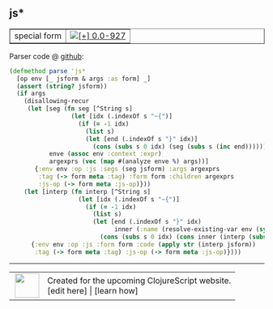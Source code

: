 ## js\*



 <table border="1">
<tr>
<td>special form</td>
<td><a href="https://github.com/cljsinfo/cljs-api-docs/tree/0.0-927"><img valign="middle" alt="[+] 0.0-927" title="Added in 0.0-927" src="https://img.shields.io/badge/+-0.0--927-lightgrey.svg"></a> </td>
</tr>
</table>









Parser code @ [github](https://github.com/clojure/clojurescript/blob/r1886/src/clj/cljs/analyzer.clj#L866-L890):

```clj
(defmethod parse 'js*
  [op env [_ jsform & args :as form] _]
  (assert (string? jsform))
  (if args
    (disallowing-recur
     (let [seg (fn seg [^String s]
                 (let [idx (.indexOf s "~{")]
                   (if (= -1 idx)
                     (list s)
                     (let [end (.indexOf s "}" idx)]
                       (cons (subs s 0 idx) (seg (subs s (inc end))))))))
           enve (assoc env :context :expr)
           argexprs (vec (map #(analyze enve %) args))]
       {:env env :op :js :segs (seg jsform) :args argexprs
        :tag (-> form meta :tag) :form form :children argexprs
        :js-op (-> form meta :js-op)}))
    (let [interp (fn interp [^String s]
                   (let [idx (.indexOf s "~{")]
                     (if (= -1 idx)
                       (list s)
                       (let [end (.indexOf s "}" idx)
                             inner (:name (resolve-existing-var env (symbol (subs s (+ 2 idx) end))))]
                         (cons (subs s 0 idx) (cons inner (interp (subs s (inc end)))))))))]
      {:env env :op :js :form form :code (apply str (interp jsform))
       :tag (-> form meta :tag) :js-op (-> form meta :js-op)})))
```

<!--
Repo - tag - source tree - lines:

 <pre>
clojurescript @ r1886
└── src
    └── clj
        └── cljs
            └── <ins>[analyzer.clj:866-890](https://github.com/clojure/clojurescript/blob/r1886/src/clj/cljs/analyzer.clj#L866-L890)</ins>
</pre>

-->

---




 <table>
<tr><td>
<img valign="middle" align="right" width="48px" src="http://i.imgur.com/Hi20huC.png">
</td><td>
Created for the upcoming ClojureScript website.<br>
[edit here] | [learn how]
</td></tr></table>

[edit here]:https://github.com/cljsinfo/cljs-api-docs/blob/master/cljsdoc/special/jsSTAR.cljsdoc
[learn how]:https://github.com/cljsinfo/cljs-api-docs/wiki/cljsdoc-files

<!--

This information was too distracting to show to readers, but I'll leave it
commented here since it is helpful to:

- pretty-print the data used to generate this document
- and show how to retrieve that data



The API data for this symbol:

```clj
{:ns "special",
 :name "js*",
 :type "special form",
 :source {:code "(defmethod parse 'js*\n  [op env [_ jsform & args :as form] _]\n  (assert (string? jsform))\n  (if args\n    (disallowing-recur\n     (let [seg (fn seg [^String s]\n                 (let [idx (.indexOf s \"~{\")]\n                   (if (= -1 idx)\n                     (list s)\n                     (let [end (.indexOf s \"}\" idx)]\n                       (cons (subs s 0 idx) (seg (subs s (inc end))))))))\n           enve (assoc env :context :expr)\n           argexprs (vec (map #(analyze enve %) args))]\n       {:env env :op :js :segs (seg jsform) :args argexprs\n        :tag (-> form meta :tag) :form form :children argexprs\n        :js-op (-> form meta :js-op)}))\n    (let [interp (fn interp [^String s]\n                   (let [idx (.indexOf s \"~{\")]\n                     (if (= -1 idx)\n                       (list s)\n                       (let [end (.indexOf s \"}\" idx)\n                             inner (:name (resolve-existing-var env (symbol (subs s (+ 2 idx) end))))]\n                         (cons (subs s 0 idx) (cons inner (interp (subs s (inc end)))))))))]\n      {:env env :op :js :form form :code (apply str (interp jsform))\n       :tag (-> form meta :tag) :js-op (-> form meta :js-op)})))",
          :title "Parser code",
          :repo "clojurescript",
          :tag "r1886",
          :filename "src/clj/cljs/analyzer.clj",
          :lines [866 890]},
 :full-name "special/js*",
 :full-name-encode "special/jsSTAR",
 :history [["+" "0.0-927"]]}

```

Retrieve the API data for this symbol:

```clj
;; from Clojure REPL
(require '[clojure.edn :as edn])
(-> (slurp "https://raw.githubusercontent.com/cljsinfo/cljs-api-docs/catalog/cljs-api.edn")
    (edn/read-string)
    (get-in [:symbols "special/js*"]))
```

-->
